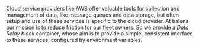 Cloud service providers like AWS offer valuable tools for collection and management of data, like message queues and data storage, but often setup and use of these services is specific to the cloud provider. At balena our mission is to reduce friction for our fleet owners. So we provide a *Data Relay block* container, whose aim is to provide a simple, consistent interface to these services, configured by environment variables.